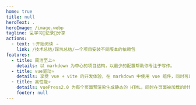 ```yaml
---
home: true
title: null
heroText: .
heroImage: /image.webp
tagline: 💻学习📝记录🔗分享
actions:
  - text: ✨开始阅读 →
    link: /技术总结/踩坑总结/一个项目安装不同版本的依赖包
features:
  - title: 简洁至上⭐️
    details: 以 markdown 为中心的项目结构，以最少的配置帮助你专注于写作。
  - title: vue驱动⭐️
    details: 享受 vue + vite 的开发体验，在 markdown 中使用 vue 组件，同时可以使用 vue 来开发自定义主题。
  - title: 高性能⭐️
    details: vuePress2.0 为每个页面预渲染生成静态的 HTML，同时在页面被加载的时候，将作为 SPA 运行。
    footer: null
---
```


<div class="home-bg-container">
  <div class="home-bg"></div>
</div>

<style>
body {
  background: transparent !important;
}

.home .features {
  border-top: 1px solid #eaecef !important;
}

.home-bg-container {
  position: fixed;
  z-index: -1;
  top: 0;
  right: 0;
  bottom: 0;
  left: 0;
  overflow: hidden;
  pointer-events: none;
}
 
.home-bg {
  width: 100%;
  height: 100%;
  object-fit: cover; 
}

.home-bg:before {
  content: "";
  position: absolute;
  top: 0;
  left: 0;
  width: 100%;
  height: 100%;
  background: url('/bg-heading.png') repeat;
  background-size: auto;
  /* background: url(data:image/png;base64,iVBORw0KGgoAAAANSUhEUgAAAAQAAAAECAYAAACp8Z+AAAABmJLR0QA/wD/A+gvaeTAAAACXBIWXMAAAsTAAALEwEAmpwYAAAAKUlEQVQImU3IMREAIAgAwJfNkQCEsH8cijjpMf6vnXlQaIiJF+omEBfmqIEZLe2jzcAAAAASUVORK5CYII=); */

}
</style>